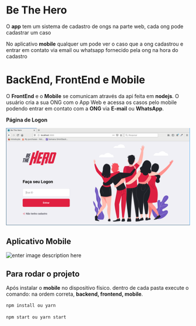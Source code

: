 # Be The Hero
O **app** tem um sistema de cadastro de ongs na parte web, cada ong pode cadastrar um caso

No aplicativo **mobile** qualquer um pode ver o caso que a ong cadastrou e entrar em contato via email ou whatsapp fornecido pela ong na hora do cadastro


# BackEnd, FrontEnd e Mobile

O **FrontEnd** e o **Mobile** se comunicam através da api feita em **nodejs**. O usuário cria a sua ONG com o App Web e acessa os casos pelo mobile podendo entrar em contato com a **ONG** via **E-mail** ou **WhatsApp**.

**Página de Logon**

![enter image description here](https://github.com/inacio0196/App-BeTheHero/blob/master/Captura%20de%20tela_2020-03-26_23-39-06.png)

## Aplicativo Mobile

![enter image description here](https://github.com/inacio0196/App-BeTheHero/blob/master/GitHub.gif)

## Para rodar o projeto

Após instalar o **mobile** no dispositivo físico.
dentro de cada pasta execute o comando:
na ordem correta, **backend, frontend, mobile**.

    npm install ou yarn 

    npm start ou yarn start 
